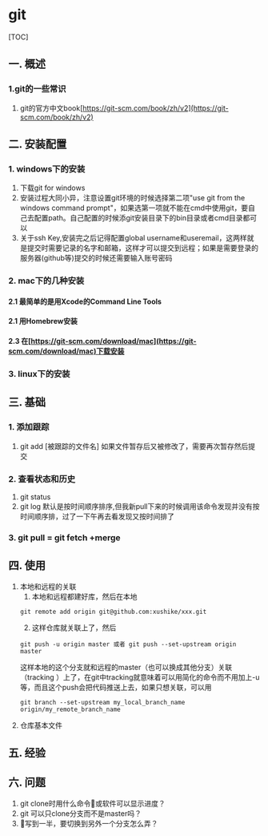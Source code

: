 # git
[TOC]
## 一. 概述  
### 1.git的一些常识
1. git的官方中文book[https://git-scm.com/book/zh/v2](https://git-scm.com/book/zh/v2)
## 二. 安装配置
### 1. windows下的安装
1. 下载git for windows
2. 安装过程大同小异，注意设置git环境的时候选择第二项"use git from the windows command prompt"，如果选第一项就不能在cmd中使用git，要自己去配置path。自己配置的时候添git安装目录下的bin目录或者cmd目录都可以
3. 关于ssh Key,安装完之后记得配置global username和useremail，这两样就是提交时需要记录的名字和邮箱，这样才可以提交到远程；如果是需要登录的服务器(github等)提交的时候还需要输入账号密码

### 2. mac下的几种安装
#### 2.1 最简单的是用Xcode的Command Line Tools
#### 2.1 用Homebrew安装
#### 2.3 在[https://git-scm.com/download/mac](https://git-scm.com/download/mac)下载安装
### 3. linux下的安装
## 三. 基础
### 1. 添加跟踪  
1. git add [被跟踪的文件名] 如果文件暂存后又被修改了，需要再次暂存然后提交
### 2. 查看状态和历史
1. git status
2. git log
默认是按时间顺序排序,但我新pull下来的时候调用该命令发现并没有按时间顺序排，过了一下午再去看发现又按时间排了
### 3. git pull = git fetch +merge

## 四. 使用
1. 本地和远程的关联
    1. 本地和远程都建好库，然后在本地
    ```git
    git remote add origin git@github.com:xushike/xxx.git
    ```
    2. 这样仓库就关联上了，然后
    ```git
    git push -u origin master 或者 git push --set-upstream origin master
    ```
    这样本地的这个分支就和远程的master（也可以换成其他分支）关联（tracking ）上了，在git中tracking就意味着可以用简化的命令而不用加上-u等，而且这个push会把代码推送上去，如果只想关联，可以用
    ```git
    git branch --set-upstream my_local_branch_name origin/my_remote_branch_name
    ```
2. 仓库基本文件

## 五. 经验

## 六. 问题

1. git clone时用什么命令或软件可以显示进度？
2. git 可以只clone分支而不是master吗？
3. 写到一半，要切换到另外一个分支怎么弄？

